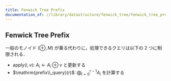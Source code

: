 ```yaml
---
title: Fenwick Tree Prefix
documentation_of: //library/datastructure/fenwick_tree/fenwick_tree_prefix.hpp
---
```

## Fenwick Tree Prefix

一般のモノイド $(\oplus,M)$ が乗る代わりに，処理できるクエリは以下の 2 つに制限される．

- $\mathrm{apply}(i,v)$: $A _ i \leftarrow A _ i \oplus v$ と更新する
- $\mathrm{prefix\\_query}(r)$: $\displaystyle \bigoplus _ {i = 0} ^ {r - 1} A _ i$ を計算する
